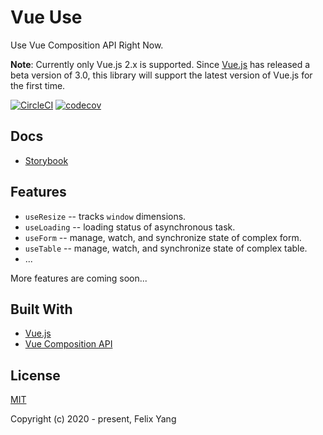 # Vue Use

Use Vue Composition API Right Now.

**Note**: Currently only Vue.js 2.x is supported. Since [Vue.js](https://github.com/vuejs/vue-next) has released a beta version of 3.0, this library will support the latest version of Vue.js for the first time.

[![CircleCI](https://circleci.com/gh/openfext/vue-use.svg?style=svg)](https://circleci.com/gh/openfext/vue-use)
[![codecov](https://codecov.io/gh/openfext/vue-use/branch/develop/graph/badge.svg)](https://codecov.io/gh/openfext/vue-use)

## Docs

- [Storybook](https://openfext.github.io/vue-use)

## Features

- `useResize` -- tracks `window` dimensions.
- `useLoading` -- loading status of asynchronous task.
- `useForm` -- manage, watch, and synchronize state of complex form.
- `useTable` -- manage, watch, and synchronize state of complex table.
- ...

More features are coming soon...

## Built With

- [Vue.js](https://github.com/vuejs/vue)
- [Vue Composition API](https://github.com/vuejs/composition-api)

## License

[MIT](http://opensource.org/licenses/MIT)

Copyright (c) 2020 - present, Felix Yang
